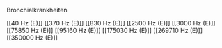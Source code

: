 Bronchialkrankheiten

[[40 Hz (E)]]
[[370 Hz (E)]]
[[830 Hz (E)]]
[[2500 Hz (E)]]
[[3000 Hz (E)]]
[[75850 Hz (E)]]
[[95160 Hz (E)]]
[[175030 Hz (E)]]
[[269710 Hz (E)]]
[[350000 Hz (E)]]